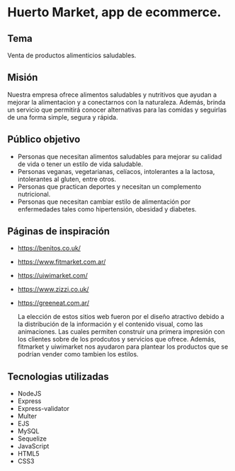 # Huerto Market, app de ecommerce.

## Tema

Venta de productos alimenticios saludables.

## Misión

Nuestra empresa ofrece alimentos saludables y nutritivos que ayudan a mejorar la alimentacion y a conectarnos con la naturaleza. Además, brinda un servicio que permitirá conocer alternativas para las comidas y seguirlas de una forma simple, segura y rápida.

## Público objetivo

- Personas que necesitan alimentos saludables para mejorar su calidad de vida o tener un estilo de vida saludable.
- Personas veganas, vegetarianas, celíacos, intolerantes a la lactosa, intolerantes al gluten, entre otros.
- Personas que practican deportes y necesitan un complemento nutricional.
- Personas que necesitan cambiar estilo de alimentación por enfermedades tales como hipertensión, obesidad y diabetes.

## Páginas de inspiración

- https://benitos.co.uk/
- https://www.fitmarket.com.ar/
- https://uiwimarket.com/
- https://www.zizzi.co.uk/
- https://greeneat.com.ar/

  La elección de estos sitios web fueron por el diseño atractivo debido a la distribución de la información y el contenido visual, como las animaciones. Las cuales permiten construir una primera impresión con los clientes sobre de los prodcutos y servicios que ofrece.
  Además, fitmarket y uiwimarket nos ayudaron para plantear los productos que se podrían vender como tambien los estilos.

## Tecnologias utilizadas

- NodeJS
- Express
- Express-validator
- Multer
- EJS
- MySQL
- Sequelize
- JavaScript
- HTML5
- CSS3
